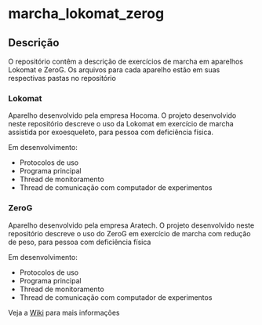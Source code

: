 # marcha_lokomat_zerog

## Descrição
O repositório contêm a descrição de exercícios de marcha em aparelhos Lokomat e ZeroG. Os arquivos para cada aparelho estão em suas respectivas pastas no repositório

### Lokomat
Aparelho desenvolvido pela empresa Hocoma. O projeto desenvolvido neste repositório descreve o uso da Lokomat em exercício de marcha assistida por exoesqueleto, para pessoa com deficiência física.

Em desenvolvimento:
- Protocolos de uso
- Programa principal
- Thread de monitoramento
- Thread de comunicação com computador de experimentos

### ZeroG
Aparelho desenvolvido pela empresa Aratech. O projeto desenvolvido neste repositório descreve o uso do ZeroG em exercício de marcha com redução de peso, para pessoa com deficiência física

Em desenvolvimento:
- Protocolos de uso
- Programa principal
- Thread de monitoramento
- Thread de comunicação com computador de experimentos

Veja a [Wiki](https://github.com/seidikun/marcha_lokomat_zerog/wiki) para mais informações

